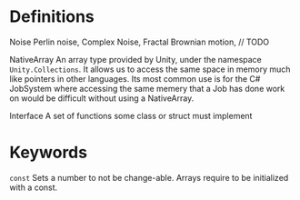 # Definitions
Noise
    Perlin noise, Complex Noise, Fractal Brownian motion, // TODO

NativeArray
    An array type provided by Unity, under the namespace `Unity.Collections`. It allows us to access the same space in memory much like pointers in other languages. Its most common use is for the C# JobSystem where accessing the same memery that a Job has done work on would be difficult without using a NativeArray.

Interface
    A set of functions some class or struct must implement

# Keywords
`const`
    Sets a number to not be change-able. Arrays require to be initialized with a const.